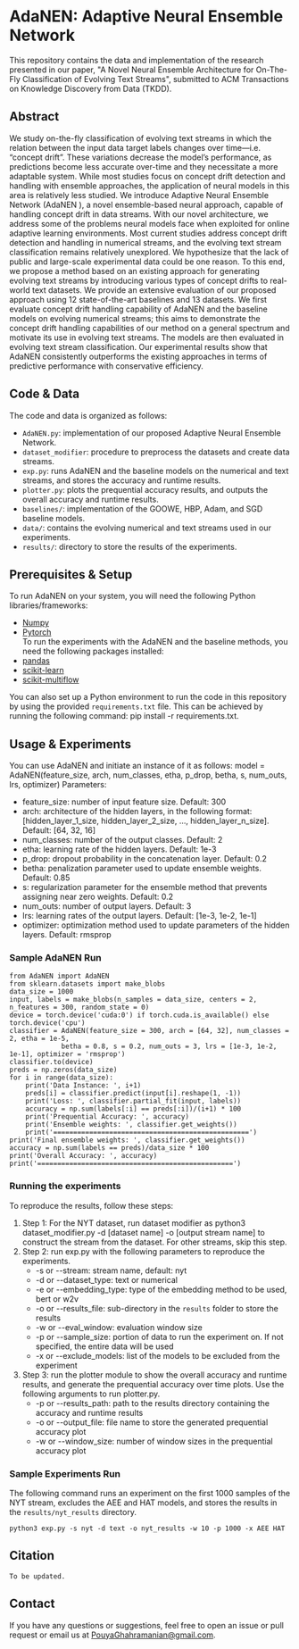 # AdaNEN: Adaptive Neural Ensemble Network
This repository contains the data and implementation of the research presented in our paper, "A Novel Neural Ensemble Architecture for On-The-Fly Classification of Evolving Text Streams", submitted to ACM Transactions on Knowledge Discovery from Data (TKDD).
## Abstract
We study on-the-fly classification of evolving text streams in which the relation between the input data target labels changes over time—i.e. “concept drift”. These variations decrease the model’s performance, as predictions become less accurate over-time and they necessitate a more adaptable system. While most studies focus on concept drift detection and handling with ensemble approaches, the application of neural models in this area is relatively less studied. We introduce Adaptive Neural Ensemble Network (AdaNEN ), a novel ensemble-based neural approach, capable of handling concept drift in data streams. With our novel architecture, we address some of the problems neural models face when exploited for online adaptive learning environments. Most current studies address concept drift detection and handling in numerical streams, and the evolving text stream classification remains relatively unexplored. We hypothesize that the lack of public and large-scale experimental data could be one reason. To this end, we propose a method based on an existing approach for generating evolving text streams by introducing various types of concept drifts to real-world text datasets. We provide an extensive evaluation of our proposed approach using 12 state-of-the-art baselines and 13 datasets. We first evaluate concept drift handling capability of AdaNEN and the baseline models on evolving numerical streams; this aims to demonstrate the concept drift handling capabilities of our method on a general spectrum and motivate its use in evolving text streams. The models are then evaluated in evolving text stream classification. Our experimental results show that AdaNEN consistently outperforms the existing approaches in terms of predictive performance with conservative efficiency.
## Code & Data
The code and data is organized as follows:
- `AdaNEN.py`: implementation of our proposed Adaptive Neural Ensemble Network.
- `dataset_modifier`: procedure to preprocess the datasets and create data streams.
- `exp.py`: runs AdaNEN and the baseline models on the numerical and text streams, and stores the accuracy and runtime results.
- `plotter.py`: plots the prequential accuracy results, and outputs the overall accuracy and runtime results.
- `baselines/`: implementation of the GOOWE, HBP, Adam, and SGD baseline models.
- `data/`: contains the evolving numerical and text streams used in our experiments.
- `results/`: directory to store the results of the experiments.
## Prerequisites & Setup
To run AdaNEN on your system, you will need the following Python libraries/frameworks:
- [Numpy](https://numpy.org/)
- [Pytorch](https://pytorch.org/)  
To run the experiments with the AdaNEN and the baseline methods, you need the following packages installed:
- [pandas](https://pypi.org/project/pandas/)
- [scikit-learn](https://scikit-learn.org/)
- [scikit-multiflow](https://scikit-multiflow.github.io/)

You can also set up a Python environment to run the code in this repository by using the provided `requirements.txt` file. This can be achieved by running the following command: pip install -r requirements.txt.
## Usage & Experiments
You can use AdaNEN and initiate an instance of it as follows:
model = AdaNEN(feature_size, arch, num_classes, etha, p_drop, betha, s, num_outs, lrs, optimizer)
Parameters:
- feature_size: number of input feature size. Default: 300
- arch: architecture of the hidden layers, in the following format: [hidden_layer_1_size, hidden_layer_2_size, ..., hidden_layer_n_size]. Default: [64, 32, 16]
- num_classes: number of the output classes. Default: 2
- etha: learning rate of the hidden layers. Default: 1e-3
- p_drop: dropout probability in the concatenation layer. Default: 0.2
- betha: penalization parameter used to update ensemble weights. Default: 0.85
- s: regularization parameter for the ensemble method that prevents assigning near zero weights. Default: 0.2
- num_outs: number of output layers. Default: 3
- lrs: learning rates of the output layers. Default: [1e-3, 1e-2, 1e-1]
- optimizer: optimization method used to update parameters of the hidden layers. Default: rmsprop
    
### Sample AdaNEN Run
```python3
from AdaNEN import AdaNEN
from sklearn.datasets import make_blobs
data_size = 1000
input, labels = make_blobs(n_samples = data_size, centers = 2, n_features = 300, random_state = 0)
device = torch.device('cuda:0') if torch.cuda.is_available() else torch.device('cpu')
classifier = AdaNEN(feature_size = 300, arch = [64, 32], num_classes = 2, etha = 1e-5,
             betha = 0.8, s = 0.2, num_outs = 3, lrs = [1e-3, 1e-2, 1e-1], optimizer = 'rmsprop')
classifier.to(device)
preds = np.zeros(data_size)
for i in range(data_size):
    print('Data Instance: ', i+1)
    preds[i] = classifier.predict(input[i].reshape(1, -1))
    print('Loss: ', classifier.partial_fit(input, labels))
    accuracy = np.sum(labels[:i] == preds[:i])/(i+1) * 100
    print('Prequential Accuracy: ', accuracy)
    print('Ensemble weights: ', classifier.get_weights())
    print('=================================================')
print('Final ensemble weights: ', classifier.get_weights())
accuracy = np.sum(labels == preds)/data_size * 100
print('Overall Accuracy: ', accuracy)
print('=================================================')
```
### Running the experiments
To reproduce the results, follow these steps:
1. Step 1: For the NYT dataset, run dataset modifier as python3 dataset_modifier.py -d [dataset name] -o [output stream name] to construct the stream from the dataset. For other streams, skip this step.
2. Step 2: run exp.py with the following parameters to reproduce the experiments.
    - -s or --stream: stream name, default: nyt
    - -d or --dataset_type: text or numerical
    - -e or --embedding_type: type of the embedding method to be used, bert or w2v
    - -o or --results_file: sub-directory in the `results` folder to store the results
    - -w or --eval_window: evaluation window size
    - -p or --sample_size: portion of data to run the experiment on. If not specified, the entire data will be used
    - -x or --exclude_models: list of the models to be excluded from the experiment
4. Step 3: run the plotter module to show the overall accuracy and runtime results, and generate the prequential accuracy over time plots. Use the following arguments to run plotter.py.
    - -p or --results_path: path to the results directory containing the accuracy and runtime results
    - -o or --output_file: file name to store the generated prequential accuracy plot
    - -w or --window_size: number of window sizes in the prequential accuracy plot
### Sample Experiments Run
The following command runs an experiment on the first 1000 samples of the NYT stream, excludes the AEE and HAT models, and stores the results in the `results/nyt_results` directory.
```python3
python3 exp.py -s nyt -d text -o nyt_results -w 10 -p 1000 -x AEE HAT
```
## Citation
<!---If you use AdaNEN in your research, please cite our paper:--->
`To be updated.`
## Contact
If you have any questions or suggestions, feel free to open an issue or pull request or email us at <PouyaGhahramanian@gmail.com>.
